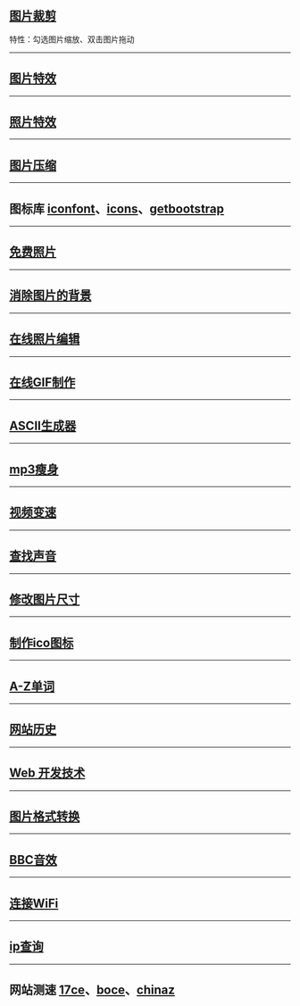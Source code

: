 ## [图片裁剪](https://jiobxn.github.io/%E5%9B%BE%E7%89%87%E8%A3%81%E5%89%AA/)
特性：勾选图片缩放、双击图片拖动

****

## [图片特效](https://photomosh.com/)

****

## [照片特效](https://photofunia.com/cn/)

****

## [图片压缩](https://www.bejson.com/ui/compress_img/)

****

## 图标库 [iconfont](https://www.iconfont.cn/)、[icons](https://icon-icons.com/)、[getbootstrap](https://icons.getbootstrap.com/)

****

## [免费照片](https://librestock.com/)

****

## [消除图片的背景](https://www.remove.bg/zh)

****

## [在线照片编辑](https://www.photopea.com/)

****

## [在线GIF制作](https://ezgif.com/)

****

## [ASCII生成器](https://ascii-generator.site/)

****

## [mp3瘦身](https://online-audio-converter.com/cn/)

****

## [视频变速](https://www.apowersoft.cn/adjust-video-speed)

****

## [查找声音](https://www.findsounds.com/)

****

## [修改图片尺寸](https://www.sojson.com/image/change.html)

****

## [制作ico图标](http://www.bitbug.net/)

****

## [A-Z单词](http://www.aerchi.com/tool/danci/)

****

## [网站历史](https://web.archive.org/)

****

## [Web 开发技术](https://developer.mozilla.org/zh-CN/docs/Web)

****

## [图片格式转换](https://cloudconvert.com/)

****

## [BBC音效](https://sound-effects.bbcrewind.co.uk/)

****

## [连接WiFi](https://wificard.io/)


****

## [ip查询](https://ip.zxinc.org/api.php?type=js&ip=1.1.1.1)

****

## 网站测速 [17ce](https://www.17ce.com/)、[boce](https://www.boce.com/)、[chinaz](http://tool.chinaz.com/)

